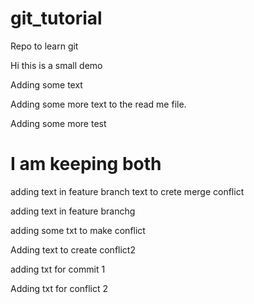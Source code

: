 # git_tutorial
Repo to learn git

Hi this is a small demo

Adding some text

Adding some more text to the read me file.

Adding some more test




# I am keeping both
adding text in feature branch
text to crete merge conflict

adding text in feature branchg

adding some txt to make conflict


Adding text to create conflict2


adding txt for commit 1








Adding txt for conflict 2

